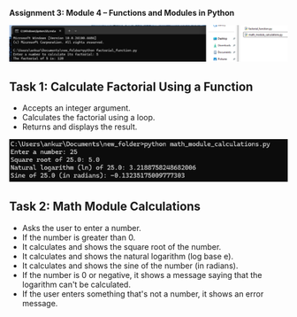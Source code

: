 **Assignment 3: Module 4 – Functions and Modules in Python**

![Task 1 Output](assets/1.png)
## Task 1: Calculate Factorial Using a Function
- Accepts an integer argument.
- Calculates the factorial using a loop.
- Returns and displays the result.

![Task 2 Output](assets/2.png)
## Task 2: Math Module Calculations
- Asks the user to enter a number.
- If the number is greater than 0.
- It calculates and shows the square root of the number.
- It calculates and shows the natural logarithm (log base e).
- It calculates and shows the sine of the number (in radians).
- If the number is 0 or negative, it shows a message saying that the logarithm can't be calculated.
- If the user enters something that's not a number, it shows an error message.

